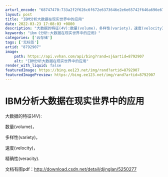 ```yaml
---
arturl_encode: "68747470:733a2f2f626c6f672e6373646e2e6e65742f646a696e676c61:6e2f61727469636c652f64657461696c732f38373932393037"
layout: post
title: "IBM分析大数据在现实世界中的应用"
date: 2022-03-23 17:08:03 +0800
description: "大数据的特征(4V):数量(volume)，多样性(variety)，速度(velocity)，精确"
keywords: "ibm《分析:大数据在现实世界中的应用》"
categories: ['云存储']
tags: ['无标签']
artid: "8792907"
image:
    path: https://api.vvhan.com/api/bing?rand=sj&artid=8792907
    alt: "IBM分析大数据在现实世界中的应用"
render_with_liquid: false
featuredImage: https://bing.ee123.net/img/rand?artid=8792907
featuredImagePreview: https://bing.ee123.net/img/rand?artid=8792907
---
```


# IBM分析大数据在现实世界中的应用

大数据的特征(4V):

数量(volume)，

多样性(variety)，

速度(velocity)，

精确性(veracity).

文档有图pdf：http://download.csdn.net/detail/djinglan/5250277